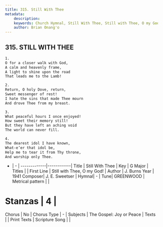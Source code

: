 ```yaml
---
title: 315. Still With Thee
metadata:
    description: 
    keywords: Church Hymnal, Still With Thee, Still with Thee, O my God!, 
    author: Brian Onang'o
---
```



## 315. STILL WITH THEE

```txt
1.
O for a closer walk with God,
A calm and heavenly frame,
A light to shine upon the road
That leads me to the Lamb!

2.
Return, O holy Dove, return,
Sweet messenger of rest!
I hate the sins that made Thee mourn
And drove Thee from my breast.

3.
What peaceful hours I once enjoyed!
How sweet their memory still!
But they have left an aching void
The world can never fill.

4.
The dearest idol I have known,
What-e’er that idol be,
Help me to tear it from Thy throne,
And worship only Thee.
```

- |   -  |
-------------|------------|
Title | Still With Thee |
Key | G Major |
Titles |  |
First Line | Still with Thee, O my God! |
Author | J. Burns
Year | 1941
Composer| J. E. Sweetser |
Hymnal|  - |
Tune| GREENWOOD |
Metrical pattern | |
# Stanzas | 4 |
Chorus | No |
Chorus Type | - |
Subjects | The Gospel: Joy or Peace |
Texts |  |
Print Texts | 
Scripture Song |  |
  
